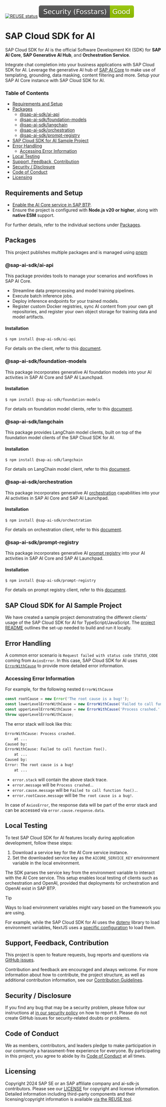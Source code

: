 [![REUSE status](https://api.reuse.software/badge/github.com/SAP/ai-sdk-js)](https://api.reuse.software/info/github.com/SAP/ai-sdk-js)
[![Fosstars security rating](https://github.com/SAP/ai-sdk-js/blob/fosstars/fosstars_badge.svg)](https://github.com/SAP/ai-sdk-js/blob/fosstars/fosstars_report.md)

# SAP Cloud SDK for AI

SAP Cloud SDK for AI is the official Software Development Kit (SDK) for **SAP AI Core**, **SAP Generative AI Hub**, and **Orchestration Service**.

Integrate chat completion into your business applications with SAP Cloud SDK for AI. 
Leverage the generative AI hub of [SAP AI Core](https://help.sap.com/docs/sap-ai-core/sap-ai-core-service-guide/what-is-sap-ai-core) to make use of templating, grounding, data masking, content filtering and more. 
Setup your SAP AI Core instance with SAP Cloud SDK for AI.

### Table of Contents

- [Requirements and Setup](#requirements-and-setup)
- [Packages](#packages)
  - [@sap-ai-sdk/ai-api](#sap-ai-sdkai-api)
  - [@sap-ai-sdk/foundation-models](#sap-ai-sdkfoundation-models)
  - [@sap-ai-sdk/langchain](#sap-ai-sdklangchain)
  - [@sap-ai-sdk/orchestration](#sap-ai-sdkorchestration)
  - [@sap-ai-sdk/prompt-registry](#sap-ai-sdkprompt-registry)
- [SAP Cloud SDK for AI Sample Project](#sap-cloud-sdk-for-ai-sample-project)
- [Error Handling](#error-handling)
  - [Accessing Error Information](#accessing-error-information)
- [Local Testing](#local-testing)
- [Support, Feedback, Contribution](#support-feedback-contribution)
- [Security / Disclosure](#security--disclosure)
- [Code of Conduct](#code-of-conduct)
- [Licensing](#licensing)

## Requirements and Setup

- [Enable the AI Core service in SAP BTP](https://help.sap.com/docs/sap-ai-core/sap-ai-core-service-guide/initial-setup).
- Ensure the project is configured with **Node.js v20 or higher**, along with **native ESM** support.

For further details, refer to the individual sections under [Packages](#packages).

## Packages

This project publishes multiple packages and is managed using [pnpm](https://pnpm.io/)

### @sap-ai-sdk/ai-api

This package provides tools to manage your scenarios and workflows in SAP AI Core.

- Streamline data preprocessing and model training pipelines.
- Execute batch inference jobs.
- Deploy inference endpoints for your trained models.
- Register custom Docker registries, sync AI content from your own git repositories, and register your own object storage for training data and model artifacts.

#### Installation

```
$ npm install @sap-ai-sdk/ai-api
```

For details on the client, refer to this [document](https://github.com/SAP/ai-sdk-js/blob/main/packages/ai-api/README.md).

### @sap-ai-sdk/foundation-models

This package incorporates generative AI foundation models into your AI activities in SAP AI Core and SAP AI Launchpad.

#### Installation

```
$ npm install @sap-ai-sdk/foundation-models
```

For details on foundation model clients, refer to this [document](https://github.com/SAP/ai-sdk-js/blob/main/packages/foundation-models/README.md).

### @sap-ai-sdk/langchain

This package provides LangChain model clients, built on top of the foundation model clients of the SAP Cloud SDK for AI.

#### Installation

```
$ npm install @sap-ai-sdk/langchain
```

For details on LangChain model client, refer to this [document](https://github.com/SAP/ai-sdk-js/blob/main/packages/langchain/README.md).

### @sap-ai-sdk/orchestration

This package incorporates generative AI [orchestration](https://help.sap.com/docs/sap-ai-core/sap-ai-core-service-guide/orchestration) capabilities into your AI activities in SAP AI Core and SAP AI Launchpad.

#### Installation

```
$ npm install @sap-ai-sdk/orchestration
```

For details on orchestration client, refer to this [document](https://github.com/SAP/ai-sdk-js/blob/main/packages/orchestration/README.md).

### @sap-ai-sdk/prompt-registry

This package incorporates generative AI [prompt registry](https://help.sap.com/docs/sap-ai-core/sap-ai-core-service-guide/prompt-registry) into your AI activities in SAP AI Core and SAP AI Launchpad.

#### Installation

```
$ npm install @sap-ai-sdk/prompt-registry
```

For details on prompt registry client, refer to this [document](https://github.com/SAP/ai-sdk-js/blob/main/packages/prompt-registry/README.md).

## SAP Cloud SDK for AI Sample Project

We have created a sample project demonstrating the different clients' usage of the SAP Cloud SDK for AI for TypeScript/JavaScript.
The [project README](https://github.com/SAP/ai-sdk-js/blob/main/sample-code/README.md) outlines the set-up needed to build and run it locally.

## Error Handling

A common error scenario is `Request failed with status code STATUS_CODE` coming from `AxiosError`. 
In this case, SAP Cloud SDK for AI uses [`ErrorWithCause`](https://sap.github.io/cloud-sdk/docs/js/features/error-handling) to provide more detailed error information.

### Accessing Error Information

For example, for the following nested `ErrorWithCause`

```ts
const rootCause = new Error('The root cause is a bug!');
const lowerLevelErrorWithCause = new ErrorWithCause('Failed to call function foo().', rootCause);
const upperLevelErrorWithCause = new ErrorWithCause('Process crashed.', lowerLevelErrorWithCause);
throw upperLevelErrorWithCause;
```

The error stack will look like this:

```txt
ErrorWithCause: Process crashed.
    at ...
Caused by:
ErrorWithCause: Failed to call function foo().
    at ...
Caused by:
Error: The root cause is a bug!
    at ...
```

- `error.stack` will contain the above stack trace.
- `error.message` will be `Process crashed.`.
- `error.cause.message` will be `Failed to call function foo().`.
- `error.rootCause.message` will be `The root cause is a bug!`.

In case of `AxiosError`, the response data will be part of the error stack and can be accessed via `error.cause.response.data`.

## Local Testing

To test SAP Cloud SDK for AI features locally during application development, follow these steps:

1. Download a service key for the AI Core service instance.
2. Set the downloaded service key as the `AICORE_SERVICE_KEY` environment variable in the local environment.

The SDK parses the service key from the environment variable to interact with the AI Core service.
This setup enables local testing of clients such as orchestration and OpenAI, provided that deployments for orchestration and OpenAI exist in SAP BTP.

> [!Tip]
> Ways to load environment variables might vary based on the framework you are using.
>
> For example, while the SAP Cloud SDK for AI uses the [dotenv](https://www.npmjs.com/package/dotenv) library to load environment variables, NextJS uses a [specific configuration](https://nextjs.org/docs/pages/building-your-application/configuring/environment-variables) to load them.

## Support, Feedback, Contribution

This project is open to feature requests, bug reports and questions via [GitHub issues](https://github.com/SAP/ai-sdk-js/issues).

Contribution and feedback are encouraged and always welcome.
For more information about how to contribute, the project structure, as well as additional contribution information, see our [Contribution Guidelines](https://github.com/SAP/ai-sdk-js/blob/main/CONTRIBUTING.md).

## Security / Disclosure

If you find any bug that may be a security problem, please follow our instructions at [in our security policy](https://github.com/SAP/ai-sdk-js/security/policy) on how to report it.
Please do not create GitHub issues for security-related doubts or problems.

## Code of Conduct

We as members, contributors, and leaders pledge to make participation in our community a harassment-free experience for everyone.
By participating in this project, you agree to abide by its [Code of Conduct](https://github.com/SAP/.github/blob/main/CODE_OF_CONDUCT.md) at all times.

## Licensing

Copyright 2024 SAP SE or an SAP affiliate company and ai-sdk-js contributors.
Please see our [LICENSE](LICENSE) for copyright and license information.
Detailed information including third-party components and their licensing/copyright information is available [via the REUSE tool](https://api.reuse.software/info/github.com/SAP/ai-sdk-js).
